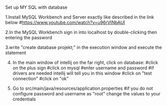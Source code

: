 Set up MY SQL with database

1.Install MySQL Workbench and Server exactly like described in the link below
#https://www.youtube.com/watch?v=u96rVINbAUI

2.In the MySQL Workbench sign in into localhost by double-clicking then entering the password

3.write "create database projekt;" in the execution window and execute the statement

4. In the main window of intellij on the far right, click on database:
   #click on the plus sign
   #click on mysql
   #enter username and password
   #if drivers are needed intellij will tell you in this window
   #click on "test connection"
   #click on "ok"

5. Go to src/main/java/resources/application.properties
   #if you do not configure password and username as "root" change the values to your credentials
